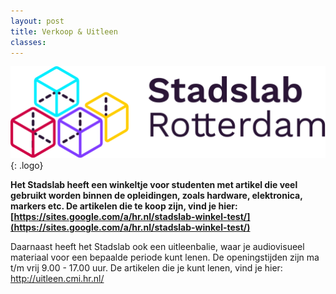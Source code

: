 ```yaml
---
layout: post
title: Verkoop & Uitleen
classes: 
---
```


![alt text](../assets/svg/logo.svg "Stadslab"){: .logo}

**Het Stadslab heeft een winkeltje voor studenten met artikel die veel gebruikt worden binnen de opleidingen, zoals hardware, elektronica, markers etc. De artikelen die te koop zijn, vind je hier: [https://sites.google.com/a/hr.nl/stadslab-winkel-test/](https://sites.google.com/a/hr.nl/stadslab-winkel-test/)**

 <!--
Place this tag where you want the Awesome Table Widget to render
-->

<div data-type="AwesomeTableView"
data-viewID="-KMy-pemcLrZ68wwThQZ"></div>


Daarnaast heeft het Stadslab ook een uitleenbalie, waar je audiovisueel materiaal voor een bepaalde periode kunt lenen. De openingstijden zijn ma t/m vrij 9.00 - 17.00 uur.
De artikelen die je kunt lenen, vind je hier: [http://uitleen.cmi.hr.nl/ 
](http://uitleen.cmi.hr.nl/)

<script src="https://awesome-table.com/AwesomeTableInclude.js"></script>